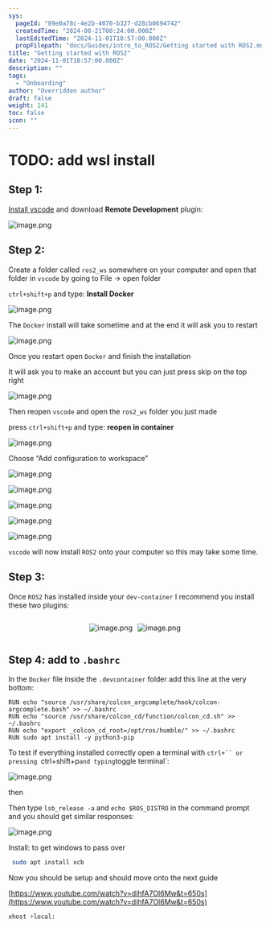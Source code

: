 ```yaml
---
sys:
  pageId: "89e0a78c-4e2b-4070-b327-d28cb0694742"
  createdTime: "2024-08-21T00:24:00.000Z"
  lastEditedTime: "2024-11-01T18:57:00.000Z"
  propFilepath: "docs/Guides/intro_to_ROS2/Getting started with ROS2.md"
title: "Getting started with ROS2"
date: "2024-11-01T18:57:00.000Z"
description: ""
tags:
  - "Onboarding"
author: "Overridden author"
draft: false
weight: 141
toc: false
icon: ""
---
```


# TODO: add wsl install

## Step 1:

[Install vscode](https://code.visualstudio.com/download) and download **Remote Development** plugin:

![image.png](https://prod-files-secure.s3.us-west-2.amazonaws.com/d518164a-d88e-44d1-a4ee-3adb3bd8bce0/efb52993-1881-4a40-b95e-6f020334f022/image.png?X-Amz-Algorithm=AWS4-HMAC-SHA256&X-Amz-Content-Sha256=UNSIGNED-PAYLOAD&X-Amz-Credential=ASIAZI2LB466UM7UAUFC%2F20250310%2Fus-west-2%2Fs3%2Faws4_request&X-Amz-Date=20250310T210736Z&X-Amz-Expires=3600&X-Amz-Security-Token=IQoJb3JpZ2luX2VjEEwaCXVzLXdlc3QtMiJGMEQCICr%2FKEzUA5MgvtA04WT9%2BRFa4npdgst6ajj%2FYYs3xUrkAiAPZO4YqjO2YvQ9YC8HrPgXOUgHv1xTrPyl7iRpnLIpqCqIBAiV%2F%2F%2F%2F%2F%2F%2F%2F%2F%2F8BEAAaDDYzNzQyMzE4MzgwNSIMdvJjjtbr%2BffnihC2KtwDV6vVSIlZdv9zajPev6HBlWlDNW62c3qVWQdQEXeI4B6qEW6Z83d0NGdgw4xTJ%2Fo6LxZVXlnn2%2BEvLWxxqU5y39ztv0WiU4EZNUjvaCt7R1ha5T7BWQL3tmKwCJaNOqHNoMC3kJkIiJ4YbLAjjRzq56u8NWNcq%2FBBRaW%2FA%2Ft7JuzOLQSi5rq9UP19KuOuRB4Rt0%2FoX99bU8i9F%2FAJgyXO1lB3NFA4%2BQfGRq7PU8BMreJRO4WulUWzSrhro6qBhzt%2FmMSXKfhpqDuY%2Bs1XY5xQkWY4eA9wbkL%2FHXTyj%2BpFifhTJUedJs6blUCSfUxmnrQI1eh%2BZcXUhlaj68VBbWU4auoHD2flW%2F3YXNETfzh%2BZRcIyh3Hh7qyObbSfQazr6su%2BRzmdqA%2FcyoneuphBY2hdxq6M%2FcpMj2QJ89ENLfS5UEX3Uur8hpndUj7dnPUNmqIUfORz0QjtS45bphShQmmkVVrdhoYgFrO7e9808eJ0OGP7Yoq%2BKYFH0IdPPtFMax49zOWH3rluJ6OfCviSoNV0VxPrpkUK9AR3nBFX9NGbWE4ijboMuahSkjmhonKhA0LKRBlUsvatujCyMvkxECQS0LOhLrQIdipGR2ZSxLBzgJwupHwMy8HdSr%2FZHQwuYu9vgY6pgHchycXmfV2jSF5T%2BB5IfyEfdaSaXF6iIQsVtq5be799WaMmYYrbZcInb3QxFbRk%2FIugHscRR0zl9Pmo%2FWzSpSIf8TvVntzBUPw74EyrKcFU4aAogdr6Yzziwy73jgYJ5GYzJP9s0D7LkuZphiBR9QFTqpKWFRg7WOdYdR9zU4SYnvFB4IddyYZ9pJ0qN4xHlyY6MO6a16xYmZc9UO7XTGBNQ0aQoQZ&X-Amz-Signature=5e902fce76a9ba18788dca6185c6afe31fed71e493d791d2ff13b91046fa9f73&X-Amz-SignedHeaders=host&x-id=GetObject)

## Step 2:

Create a folder called `ros2_ws` somewhere on your computer and open that folder in `vscode` by going to File → open folder 

`ctrl+shift+p` and type: **Install Docker**

![image.png](https://prod-files-secure.s3.us-west-2.amazonaws.com/d518164a-d88e-44d1-a4ee-3adb3bd8bce0/2269dc0e-1cd5-47ff-bceb-c04ad9b2eab0/image.png?X-Amz-Algorithm=AWS4-HMAC-SHA256&X-Amz-Content-Sha256=UNSIGNED-PAYLOAD&X-Amz-Credential=ASIAZI2LB466UM7UAUFC%2F20250310%2Fus-west-2%2Fs3%2Faws4_request&X-Amz-Date=20250310T210736Z&X-Amz-Expires=3600&X-Amz-Security-Token=IQoJb3JpZ2luX2VjEEwaCXVzLXdlc3QtMiJGMEQCICr%2FKEzUA5MgvtA04WT9%2BRFa4npdgst6ajj%2FYYs3xUrkAiAPZO4YqjO2YvQ9YC8HrPgXOUgHv1xTrPyl7iRpnLIpqCqIBAiV%2F%2F%2F%2F%2F%2F%2F%2F%2F%2F8BEAAaDDYzNzQyMzE4MzgwNSIMdvJjjtbr%2BffnihC2KtwDV6vVSIlZdv9zajPev6HBlWlDNW62c3qVWQdQEXeI4B6qEW6Z83d0NGdgw4xTJ%2Fo6LxZVXlnn2%2BEvLWxxqU5y39ztv0WiU4EZNUjvaCt7R1ha5T7BWQL3tmKwCJaNOqHNoMC3kJkIiJ4YbLAjjRzq56u8NWNcq%2FBBRaW%2FA%2Ft7JuzOLQSi5rq9UP19KuOuRB4Rt0%2FoX99bU8i9F%2FAJgyXO1lB3NFA4%2BQfGRq7PU8BMreJRO4WulUWzSrhro6qBhzt%2FmMSXKfhpqDuY%2Bs1XY5xQkWY4eA9wbkL%2FHXTyj%2BpFifhTJUedJs6blUCSfUxmnrQI1eh%2BZcXUhlaj68VBbWU4auoHD2flW%2F3YXNETfzh%2BZRcIyh3Hh7qyObbSfQazr6su%2BRzmdqA%2FcyoneuphBY2hdxq6M%2FcpMj2QJ89ENLfS5UEX3Uur8hpndUj7dnPUNmqIUfORz0QjtS45bphShQmmkVVrdhoYgFrO7e9808eJ0OGP7Yoq%2BKYFH0IdPPtFMax49zOWH3rluJ6OfCviSoNV0VxPrpkUK9AR3nBFX9NGbWE4ijboMuahSkjmhonKhA0LKRBlUsvatujCyMvkxECQS0LOhLrQIdipGR2ZSxLBzgJwupHwMy8HdSr%2FZHQwuYu9vgY6pgHchycXmfV2jSF5T%2BB5IfyEfdaSaXF6iIQsVtq5be799WaMmYYrbZcInb3QxFbRk%2FIugHscRR0zl9Pmo%2FWzSpSIf8TvVntzBUPw74EyrKcFU4aAogdr6Yzziwy73jgYJ5GYzJP9s0D7LkuZphiBR9QFTqpKWFRg7WOdYdR9zU4SYnvFB4IddyYZ9pJ0qN4xHlyY6MO6a16xYmZc9UO7XTGBNQ0aQoQZ&X-Amz-Signature=8619f1fae8e2b33dc88681535bd83057e87d63576f0915b33ebe9f647e968ddc&X-Amz-SignedHeaders=host&x-id=GetObject)

The `Docker` install will take sometime and at the end it will ask you to restart

![image.png](https://prod-files-secure.s3.us-west-2.amazonaws.com/d518164a-d88e-44d1-a4ee-3adb3bd8bce0/ed233f78-be33-4b1f-b89c-9c346c0e961e/image.png?X-Amz-Algorithm=AWS4-HMAC-SHA256&X-Amz-Content-Sha256=UNSIGNED-PAYLOAD&X-Amz-Credential=ASIAZI2LB466UM7UAUFC%2F20250310%2Fus-west-2%2Fs3%2Faws4_request&X-Amz-Date=20250310T210736Z&X-Amz-Expires=3600&X-Amz-Security-Token=IQoJb3JpZ2luX2VjEEwaCXVzLXdlc3QtMiJGMEQCICr%2FKEzUA5MgvtA04WT9%2BRFa4npdgst6ajj%2FYYs3xUrkAiAPZO4YqjO2YvQ9YC8HrPgXOUgHv1xTrPyl7iRpnLIpqCqIBAiV%2F%2F%2F%2F%2F%2F%2F%2F%2F%2F8BEAAaDDYzNzQyMzE4MzgwNSIMdvJjjtbr%2BffnihC2KtwDV6vVSIlZdv9zajPev6HBlWlDNW62c3qVWQdQEXeI4B6qEW6Z83d0NGdgw4xTJ%2Fo6LxZVXlnn2%2BEvLWxxqU5y39ztv0WiU4EZNUjvaCt7R1ha5T7BWQL3tmKwCJaNOqHNoMC3kJkIiJ4YbLAjjRzq56u8NWNcq%2FBBRaW%2FA%2Ft7JuzOLQSi5rq9UP19KuOuRB4Rt0%2FoX99bU8i9F%2FAJgyXO1lB3NFA4%2BQfGRq7PU8BMreJRO4WulUWzSrhro6qBhzt%2FmMSXKfhpqDuY%2Bs1XY5xQkWY4eA9wbkL%2FHXTyj%2BpFifhTJUedJs6blUCSfUxmnrQI1eh%2BZcXUhlaj68VBbWU4auoHD2flW%2F3YXNETfzh%2BZRcIyh3Hh7qyObbSfQazr6su%2BRzmdqA%2FcyoneuphBY2hdxq6M%2FcpMj2QJ89ENLfS5UEX3Uur8hpndUj7dnPUNmqIUfORz0QjtS45bphShQmmkVVrdhoYgFrO7e9808eJ0OGP7Yoq%2BKYFH0IdPPtFMax49zOWH3rluJ6OfCviSoNV0VxPrpkUK9AR3nBFX9NGbWE4ijboMuahSkjmhonKhA0LKRBlUsvatujCyMvkxECQS0LOhLrQIdipGR2ZSxLBzgJwupHwMy8HdSr%2FZHQwuYu9vgY6pgHchycXmfV2jSF5T%2BB5IfyEfdaSaXF6iIQsVtq5be799WaMmYYrbZcInb3QxFbRk%2FIugHscRR0zl9Pmo%2FWzSpSIf8TvVntzBUPw74EyrKcFU4aAogdr6Yzziwy73jgYJ5GYzJP9s0D7LkuZphiBR9QFTqpKWFRg7WOdYdR9zU4SYnvFB4IddyYZ9pJ0qN4xHlyY6MO6a16xYmZc9UO7XTGBNQ0aQoQZ&X-Amz-Signature=465bcd8f5c9b2e5b0f40df1b47f592e789268dc53c8047cbd141acec97931311&X-Amz-SignedHeaders=host&x-id=GetObject)

Once you restart open `Docker` and finish the installation

It will ask you to make an account but you can just press skip on the top right

![image.png](https://prod-files-secure.s3.us-west-2.amazonaws.com/d518164a-d88e-44d1-a4ee-3adb3bd8bce0/21010ad9-1659-4fd9-9f59-9932a09b2a3d/image.png?X-Amz-Algorithm=AWS4-HMAC-SHA256&X-Amz-Content-Sha256=UNSIGNED-PAYLOAD&X-Amz-Credential=ASIAZI2LB466UM7UAUFC%2F20250310%2Fus-west-2%2Fs3%2Faws4_request&X-Amz-Date=20250310T210736Z&X-Amz-Expires=3600&X-Amz-Security-Token=IQoJb3JpZ2luX2VjEEwaCXVzLXdlc3QtMiJGMEQCICr%2FKEzUA5MgvtA04WT9%2BRFa4npdgst6ajj%2FYYs3xUrkAiAPZO4YqjO2YvQ9YC8HrPgXOUgHv1xTrPyl7iRpnLIpqCqIBAiV%2F%2F%2F%2F%2F%2F%2F%2F%2F%2F8BEAAaDDYzNzQyMzE4MzgwNSIMdvJjjtbr%2BffnihC2KtwDV6vVSIlZdv9zajPev6HBlWlDNW62c3qVWQdQEXeI4B6qEW6Z83d0NGdgw4xTJ%2Fo6LxZVXlnn2%2BEvLWxxqU5y39ztv0WiU4EZNUjvaCt7R1ha5T7BWQL3tmKwCJaNOqHNoMC3kJkIiJ4YbLAjjRzq56u8NWNcq%2FBBRaW%2FA%2Ft7JuzOLQSi5rq9UP19KuOuRB4Rt0%2FoX99bU8i9F%2FAJgyXO1lB3NFA4%2BQfGRq7PU8BMreJRO4WulUWzSrhro6qBhzt%2FmMSXKfhpqDuY%2Bs1XY5xQkWY4eA9wbkL%2FHXTyj%2BpFifhTJUedJs6blUCSfUxmnrQI1eh%2BZcXUhlaj68VBbWU4auoHD2flW%2F3YXNETfzh%2BZRcIyh3Hh7qyObbSfQazr6su%2BRzmdqA%2FcyoneuphBY2hdxq6M%2FcpMj2QJ89ENLfS5UEX3Uur8hpndUj7dnPUNmqIUfORz0QjtS45bphShQmmkVVrdhoYgFrO7e9808eJ0OGP7Yoq%2BKYFH0IdPPtFMax49zOWH3rluJ6OfCviSoNV0VxPrpkUK9AR3nBFX9NGbWE4ijboMuahSkjmhonKhA0LKRBlUsvatujCyMvkxECQS0LOhLrQIdipGR2ZSxLBzgJwupHwMy8HdSr%2FZHQwuYu9vgY6pgHchycXmfV2jSF5T%2BB5IfyEfdaSaXF6iIQsVtq5be799WaMmYYrbZcInb3QxFbRk%2FIugHscRR0zl9Pmo%2FWzSpSIf8TvVntzBUPw74EyrKcFU4aAogdr6Yzziwy73jgYJ5GYzJP9s0D7LkuZphiBR9QFTqpKWFRg7WOdYdR9zU4SYnvFB4IddyYZ9pJ0qN4xHlyY6MO6a16xYmZc9UO7XTGBNQ0aQoQZ&X-Amz-Signature=625ba26c9597bd14456309a31090f299f2b0d61a0d8d9bde4291e99f0cd65382&X-Amz-SignedHeaders=host&x-id=GetObject)

Then reopen `vscode` and open the `ros2_ws` folder you just made

press `ctrl+shift+p` and type: **reopen in container**

![image.png](https://prod-files-secure.s3.us-west-2.amazonaws.com/d518164a-d88e-44d1-a4ee-3adb3bd8bce0/4e93b8c2-41ad-488c-8095-c74205196118/image.png?X-Amz-Algorithm=AWS4-HMAC-SHA256&X-Amz-Content-Sha256=UNSIGNED-PAYLOAD&X-Amz-Credential=ASIAZI2LB466UM7UAUFC%2F20250310%2Fus-west-2%2Fs3%2Faws4_request&X-Amz-Date=20250310T210736Z&X-Amz-Expires=3600&X-Amz-Security-Token=IQoJb3JpZ2luX2VjEEwaCXVzLXdlc3QtMiJGMEQCICr%2FKEzUA5MgvtA04WT9%2BRFa4npdgst6ajj%2FYYs3xUrkAiAPZO4YqjO2YvQ9YC8HrPgXOUgHv1xTrPyl7iRpnLIpqCqIBAiV%2F%2F%2F%2F%2F%2F%2F%2F%2F%2F8BEAAaDDYzNzQyMzE4MzgwNSIMdvJjjtbr%2BffnihC2KtwDV6vVSIlZdv9zajPev6HBlWlDNW62c3qVWQdQEXeI4B6qEW6Z83d0NGdgw4xTJ%2Fo6LxZVXlnn2%2BEvLWxxqU5y39ztv0WiU4EZNUjvaCt7R1ha5T7BWQL3tmKwCJaNOqHNoMC3kJkIiJ4YbLAjjRzq56u8NWNcq%2FBBRaW%2FA%2Ft7JuzOLQSi5rq9UP19KuOuRB4Rt0%2FoX99bU8i9F%2FAJgyXO1lB3NFA4%2BQfGRq7PU8BMreJRO4WulUWzSrhro6qBhzt%2FmMSXKfhpqDuY%2Bs1XY5xQkWY4eA9wbkL%2FHXTyj%2BpFifhTJUedJs6blUCSfUxmnrQI1eh%2BZcXUhlaj68VBbWU4auoHD2flW%2F3YXNETfzh%2BZRcIyh3Hh7qyObbSfQazr6su%2BRzmdqA%2FcyoneuphBY2hdxq6M%2FcpMj2QJ89ENLfS5UEX3Uur8hpndUj7dnPUNmqIUfORz0QjtS45bphShQmmkVVrdhoYgFrO7e9808eJ0OGP7Yoq%2BKYFH0IdPPtFMax49zOWH3rluJ6OfCviSoNV0VxPrpkUK9AR3nBFX9NGbWE4ijboMuahSkjmhonKhA0LKRBlUsvatujCyMvkxECQS0LOhLrQIdipGR2ZSxLBzgJwupHwMy8HdSr%2FZHQwuYu9vgY6pgHchycXmfV2jSF5T%2BB5IfyEfdaSaXF6iIQsVtq5be799WaMmYYrbZcInb3QxFbRk%2FIugHscRR0zl9Pmo%2FWzSpSIf8TvVntzBUPw74EyrKcFU4aAogdr6Yzziwy73jgYJ5GYzJP9s0D7LkuZphiBR9QFTqpKWFRg7WOdYdR9zU4SYnvFB4IddyYZ9pJ0qN4xHlyY6MO6a16xYmZc9UO7XTGBNQ0aQoQZ&X-Amz-Signature=334648bdf8f3d950fead70c071c13906e3429e4c1e7855501a57eacc0e22b426&X-Amz-SignedHeaders=host&x-id=GetObject)

Choose “Add configuration to workspace”

![image.png](https://prod-files-secure.s3.us-west-2.amazonaws.com/d518164a-d88e-44d1-a4ee-3adb3bd8bce0/9560b282-5060-4989-ba37-97e7b2c22476/image.png?X-Amz-Algorithm=AWS4-HMAC-SHA256&X-Amz-Content-Sha256=UNSIGNED-PAYLOAD&X-Amz-Credential=ASIAZI2LB466UM7UAUFC%2F20250310%2Fus-west-2%2Fs3%2Faws4_request&X-Amz-Date=20250310T210736Z&X-Amz-Expires=3600&X-Amz-Security-Token=IQoJb3JpZ2luX2VjEEwaCXVzLXdlc3QtMiJGMEQCICr%2FKEzUA5MgvtA04WT9%2BRFa4npdgst6ajj%2FYYs3xUrkAiAPZO4YqjO2YvQ9YC8HrPgXOUgHv1xTrPyl7iRpnLIpqCqIBAiV%2F%2F%2F%2F%2F%2F%2F%2F%2F%2F8BEAAaDDYzNzQyMzE4MzgwNSIMdvJjjtbr%2BffnihC2KtwDV6vVSIlZdv9zajPev6HBlWlDNW62c3qVWQdQEXeI4B6qEW6Z83d0NGdgw4xTJ%2Fo6LxZVXlnn2%2BEvLWxxqU5y39ztv0WiU4EZNUjvaCt7R1ha5T7BWQL3tmKwCJaNOqHNoMC3kJkIiJ4YbLAjjRzq56u8NWNcq%2FBBRaW%2FA%2Ft7JuzOLQSi5rq9UP19KuOuRB4Rt0%2FoX99bU8i9F%2FAJgyXO1lB3NFA4%2BQfGRq7PU8BMreJRO4WulUWzSrhro6qBhzt%2FmMSXKfhpqDuY%2Bs1XY5xQkWY4eA9wbkL%2FHXTyj%2BpFifhTJUedJs6blUCSfUxmnrQI1eh%2BZcXUhlaj68VBbWU4auoHD2flW%2F3YXNETfzh%2BZRcIyh3Hh7qyObbSfQazr6su%2BRzmdqA%2FcyoneuphBY2hdxq6M%2FcpMj2QJ89ENLfS5UEX3Uur8hpndUj7dnPUNmqIUfORz0QjtS45bphShQmmkVVrdhoYgFrO7e9808eJ0OGP7Yoq%2BKYFH0IdPPtFMax49zOWH3rluJ6OfCviSoNV0VxPrpkUK9AR3nBFX9NGbWE4ijboMuahSkjmhonKhA0LKRBlUsvatujCyMvkxECQS0LOhLrQIdipGR2ZSxLBzgJwupHwMy8HdSr%2FZHQwuYu9vgY6pgHchycXmfV2jSF5T%2BB5IfyEfdaSaXF6iIQsVtq5be799WaMmYYrbZcInb3QxFbRk%2FIugHscRR0zl9Pmo%2FWzSpSIf8TvVntzBUPw74EyrKcFU4aAogdr6Yzziwy73jgYJ5GYzJP9s0D7LkuZphiBR9QFTqpKWFRg7WOdYdR9zU4SYnvFB4IddyYZ9pJ0qN4xHlyY6MO6a16xYmZc9UO7XTGBNQ0aQoQZ&X-Amz-Signature=89dce91e6aa5e93dd1fd31784093ea54d09c692d4446c06e58e2a2425f210b00&X-Amz-SignedHeaders=host&x-id=GetObject)

![image.png](https://prod-files-secure.s3.us-west-2.amazonaws.com/d518164a-d88e-44d1-a4ee-3adb3bd8bce0/2ee63f81-886b-48e8-a553-dc6e5eac99e4/image.png?X-Amz-Algorithm=AWS4-HMAC-SHA256&X-Amz-Content-Sha256=UNSIGNED-PAYLOAD&X-Amz-Credential=ASIAZI2LB466UM7UAUFC%2F20250310%2Fus-west-2%2Fs3%2Faws4_request&X-Amz-Date=20250310T210736Z&X-Amz-Expires=3600&X-Amz-Security-Token=IQoJb3JpZ2luX2VjEEwaCXVzLXdlc3QtMiJGMEQCICr%2FKEzUA5MgvtA04WT9%2BRFa4npdgst6ajj%2FYYs3xUrkAiAPZO4YqjO2YvQ9YC8HrPgXOUgHv1xTrPyl7iRpnLIpqCqIBAiV%2F%2F%2F%2F%2F%2F%2F%2F%2F%2F8BEAAaDDYzNzQyMzE4MzgwNSIMdvJjjtbr%2BffnihC2KtwDV6vVSIlZdv9zajPev6HBlWlDNW62c3qVWQdQEXeI4B6qEW6Z83d0NGdgw4xTJ%2Fo6LxZVXlnn2%2BEvLWxxqU5y39ztv0WiU4EZNUjvaCt7R1ha5T7BWQL3tmKwCJaNOqHNoMC3kJkIiJ4YbLAjjRzq56u8NWNcq%2FBBRaW%2FA%2Ft7JuzOLQSi5rq9UP19KuOuRB4Rt0%2FoX99bU8i9F%2FAJgyXO1lB3NFA4%2BQfGRq7PU8BMreJRO4WulUWzSrhro6qBhzt%2FmMSXKfhpqDuY%2Bs1XY5xQkWY4eA9wbkL%2FHXTyj%2BpFifhTJUedJs6blUCSfUxmnrQI1eh%2BZcXUhlaj68VBbWU4auoHD2flW%2F3YXNETfzh%2BZRcIyh3Hh7qyObbSfQazr6su%2BRzmdqA%2FcyoneuphBY2hdxq6M%2FcpMj2QJ89ENLfS5UEX3Uur8hpndUj7dnPUNmqIUfORz0QjtS45bphShQmmkVVrdhoYgFrO7e9808eJ0OGP7Yoq%2BKYFH0IdPPtFMax49zOWH3rluJ6OfCviSoNV0VxPrpkUK9AR3nBFX9NGbWE4ijboMuahSkjmhonKhA0LKRBlUsvatujCyMvkxECQS0LOhLrQIdipGR2ZSxLBzgJwupHwMy8HdSr%2FZHQwuYu9vgY6pgHchycXmfV2jSF5T%2BB5IfyEfdaSaXF6iIQsVtq5be799WaMmYYrbZcInb3QxFbRk%2FIugHscRR0zl9Pmo%2FWzSpSIf8TvVntzBUPw74EyrKcFU4aAogdr6Yzziwy73jgYJ5GYzJP9s0D7LkuZphiBR9QFTqpKWFRg7WOdYdR9zU4SYnvFB4IddyYZ9pJ0qN4xHlyY6MO6a16xYmZc9UO7XTGBNQ0aQoQZ&X-Amz-Signature=3ce7b8e8eac106f6c6dd26aa64ef5226b15efc6fff33e64571e78cad26acde81&X-Amz-SignedHeaders=host&x-id=GetObject)

![image.png](https://prod-files-secure.s3.us-west-2.amazonaws.com/d518164a-d88e-44d1-a4ee-3adb3bd8bce0/ae1580b2-b048-407e-aed9-b584224a7a04/image.png?X-Amz-Algorithm=AWS4-HMAC-SHA256&X-Amz-Content-Sha256=UNSIGNED-PAYLOAD&X-Amz-Credential=ASIAZI2LB466UM7UAUFC%2F20250310%2Fus-west-2%2Fs3%2Faws4_request&X-Amz-Date=20250310T210736Z&X-Amz-Expires=3600&X-Amz-Security-Token=IQoJb3JpZ2luX2VjEEwaCXVzLXdlc3QtMiJGMEQCICr%2FKEzUA5MgvtA04WT9%2BRFa4npdgst6ajj%2FYYs3xUrkAiAPZO4YqjO2YvQ9YC8HrPgXOUgHv1xTrPyl7iRpnLIpqCqIBAiV%2F%2F%2F%2F%2F%2F%2F%2F%2F%2F8BEAAaDDYzNzQyMzE4MzgwNSIMdvJjjtbr%2BffnihC2KtwDV6vVSIlZdv9zajPev6HBlWlDNW62c3qVWQdQEXeI4B6qEW6Z83d0NGdgw4xTJ%2Fo6LxZVXlnn2%2BEvLWxxqU5y39ztv0WiU4EZNUjvaCt7R1ha5T7BWQL3tmKwCJaNOqHNoMC3kJkIiJ4YbLAjjRzq56u8NWNcq%2FBBRaW%2FA%2Ft7JuzOLQSi5rq9UP19KuOuRB4Rt0%2FoX99bU8i9F%2FAJgyXO1lB3NFA4%2BQfGRq7PU8BMreJRO4WulUWzSrhro6qBhzt%2FmMSXKfhpqDuY%2Bs1XY5xQkWY4eA9wbkL%2FHXTyj%2BpFifhTJUedJs6blUCSfUxmnrQI1eh%2BZcXUhlaj68VBbWU4auoHD2flW%2F3YXNETfzh%2BZRcIyh3Hh7qyObbSfQazr6su%2BRzmdqA%2FcyoneuphBY2hdxq6M%2FcpMj2QJ89ENLfS5UEX3Uur8hpndUj7dnPUNmqIUfORz0QjtS45bphShQmmkVVrdhoYgFrO7e9808eJ0OGP7Yoq%2BKYFH0IdPPtFMax49zOWH3rluJ6OfCviSoNV0VxPrpkUK9AR3nBFX9NGbWE4ijboMuahSkjmhonKhA0LKRBlUsvatujCyMvkxECQS0LOhLrQIdipGR2ZSxLBzgJwupHwMy8HdSr%2FZHQwuYu9vgY6pgHchycXmfV2jSF5T%2BB5IfyEfdaSaXF6iIQsVtq5be799WaMmYYrbZcInb3QxFbRk%2FIugHscRR0zl9Pmo%2FWzSpSIf8TvVntzBUPw74EyrKcFU4aAogdr6Yzziwy73jgYJ5GYzJP9s0D7LkuZphiBR9QFTqpKWFRg7WOdYdR9zU4SYnvFB4IddyYZ9pJ0qN4xHlyY6MO6a16xYmZc9UO7XTGBNQ0aQoQZ&X-Amz-Signature=47245d30a662af5dd0245052cdf7f49f16e9b49c3108b64cf003bbc011803a5d&X-Amz-SignedHeaders=host&x-id=GetObject)

![image.png](https://prod-files-secure.s3.us-west-2.amazonaws.com/d518164a-d88e-44d1-a4ee-3adb3bd8bce0/53255b28-f75e-430f-b9e3-c0ac8577e42b/image.png?X-Amz-Algorithm=AWS4-HMAC-SHA256&X-Amz-Content-Sha256=UNSIGNED-PAYLOAD&X-Amz-Credential=ASIAZI2LB466UM7UAUFC%2F20250310%2Fus-west-2%2Fs3%2Faws4_request&X-Amz-Date=20250310T210736Z&X-Amz-Expires=3600&X-Amz-Security-Token=IQoJb3JpZ2luX2VjEEwaCXVzLXdlc3QtMiJGMEQCICr%2FKEzUA5MgvtA04WT9%2BRFa4npdgst6ajj%2FYYs3xUrkAiAPZO4YqjO2YvQ9YC8HrPgXOUgHv1xTrPyl7iRpnLIpqCqIBAiV%2F%2F%2F%2F%2F%2F%2F%2F%2F%2F8BEAAaDDYzNzQyMzE4MzgwNSIMdvJjjtbr%2BffnihC2KtwDV6vVSIlZdv9zajPev6HBlWlDNW62c3qVWQdQEXeI4B6qEW6Z83d0NGdgw4xTJ%2Fo6LxZVXlnn2%2BEvLWxxqU5y39ztv0WiU4EZNUjvaCt7R1ha5T7BWQL3tmKwCJaNOqHNoMC3kJkIiJ4YbLAjjRzq56u8NWNcq%2FBBRaW%2FA%2Ft7JuzOLQSi5rq9UP19KuOuRB4Rt0%2FoX99bU8i9F%2FAJgyXO1lB3NFA4%2BQfGRq7PU8BMreJRO4WulUWzSrhro6qBhzt%2FmMSXKfhpqDuY%2Bs1XY5xQkWY4eA9wbkL%2FHXTyj%2BpFifhTJUedJs6blUCSfUxmnrQI1eh%2BZcXUhlaj68VBbWU4auoHD2flW%2F3YXNETfzh%2BZRcIyh3Hh7qyObbSfQazr6su%2BRzmdqA%2FcyoneuphBY2hdxq6M%2FcpMj2QJ89ENLfS5UEX3Uur8hpndUj7dnPUNmqIUfORz0QjtS45bphShQmmkVVrdhoYgFrO7e9808eJ0OGP7Yoq%2BKYFH0IdPPtFMax49zOWH3rluJ6OfCviSoNV0VxPrpkUK9AR3nBFX9NGbWE4ijboMuahSkjmhonKhA0LKRBlUsvatujCyMvkxECQS0LOhLrQIdipGR2ZSxLBzgJwupHwMy8HdSr%2FZHQwuYu9vgY6pgHchycXmfV2jSF5T%2BB5IfyEfdaSaXF6iIQsVtq5be799WaMmYYrbZcInb3QxFbRk%2FIugHscRR0zl9Pmo%2FWzSpSIf8TvVntzBUPw74EyrKcFU4aAogdr6Yzziwy73jgYJ5GYzJP9s0D7LkuZphiBR9QFTqpKWFRg7WOdYdR9zU4SYnvFB4IddyYZ9pJ0qN4xHlyY6MO6a16xYmZc9UO7XTGBNQ0aQoQZ&X-Amz-Signature=810541a3358abbbf9beefcee941192bde09c36f8d6f990b15072ef8ade7a4bde&X-Amz-SignedHeaders=host&x-id=GetObject)

![image.png](https://prod-files-secure.s3.us-west-2.amazonaws.com/d518164a-d88e-44d1-a4ee-3adb3bd8bce0/7c562767-5af9-4ffb-97d1-327bcdf4ee00/image.png?X-Amz-Algorithm=AWS4-HMAC-SHA256&X-Amz-Content-Sha256=UNSIGNED-PAYLOAD&X-Amz-Credential=ASIAZI2LB466UM7UAUFC%2F20250310%2Fus-west-2%2Fs3%2Faws4_request&X-Amz-Date=20250310T210736Z&X-Amz-Expires=3600&X-Amz-Security-Token=IQoJb3JpZ2luX2VjEEwaCXVzLXdlc3QtMiJGMEQCICr%2FKEzUA5MgvtA04WT9%2BRFa4npdgst6ajj%2FYYs3xUrkAiAPZO4YqjO2YvQ9YC8HrPgXOUgHv1xTrPyl7iRpnLIpqCqIBAiV%2F%2F%2F%2F%2F%2F%2F%2F%2F%2F8BEAAaDDYzNzQyMzE4MzgwNSIMdvJjjtbr%2BffnihC2KtwDV6vVSIlZdv9zajPev6HBlWlDNW62c3qVWQdQEXeI4B6qEW6Z83d0NGdgw4xTJ%2Fo6LxZVXlnn2%2BEvLWxxqU5y39ztv0WiU4EZNUjvaCt7R1ha5T7BWQL3tmKwCJaNOqHNoMC3kJkIiJ4YbLAjjRzq56u8NWNcq%2FBBRaW%2FA%2Ft7JuzOLQSi5rq9UP19KuOuRB4Rt0%2FoX99bU8i9F%2FAJgyXO1lB3NFA4%2BQfGRq7PU8BMreJRO4WulUWzSrhro6qBhzt%2FmMSXKfhpqDuY%2Bs1XY5xQkWY4eA9wbkL%2FHXTyj%2BpFifhTJUedJs6blUCSfUxmnrQI1eh%2BZcXUhlaj68VBbWU4auoHD2flW%2F3YXNETfzh%2BZRcIyh3Hh7qyObbSfQazr6su%2BRzmdqA%2FcyoneuphBY2hdxq6M%2FcpMj2QJ89ENLfS5UEX3Uur8hpndUj7dnPUNmqIUfORz0QjtS45bphShQmmkVVrdhoYgFrO7e9808eJ0OGP7Yoq%2BKYFH0IdPPtFMax49zOWH3rluJ6OfCviSoNV0VxPrpkUK9AR3nBFX9NGbWE4ijboMuahSkjmhonKhA0LKRBlUsvatujCyMvkxECQS0LOhLrQIdipGR2ZSxLBzgJwupHwMy8HdSr%2FZHQwuYu9vgY6pgHchycXmfV2jSF5T%2BB5IfyEfdaSaXF6iIQsVtq5be799WaMmYYrbZcInb3QxFbRk%2FIugHscRR0zl9Pmo%2FWzSpSIf8TvVntzBUPw74EyrKcFU4aAogdr6Yzziwy73jgYJ5GYzJP9s0D7LkuZphiBR9QFTqpKWFRg7WOdYdR9zU4SYnvFB4IddyYZ9pJ0qN4xHlyY6MO6a16xYmZc9UO7XTGBNQ0aQoQZ&X-Amz-Signature=09a5c6b4ecc7e2b4203105d94ee5063e3913644106ef54d8d669f5dc2b2b4b6f&X-Amz-SignedHeaders=host&x-id=GetObject)

`vscode` will now install `ROS2` onto your computer so this may take some time.

## Step 3:

Once `ROS2` has installed inside your `dev-container` I recommend you install these two plugins:

<div style="display: flex;flex-direction: row; column-gap:10px; max-width: 630px;justify-content: center;">
<div>

![image.png](https://prod-files-secure.s3.us-west-2.amazonaws.com/d518164a-d88e-44d1-a4ee-3adb3bd8bce0/3fc3d550-5a54-4ba1-ba6b-faa01cdb7369/image.png?X-Amz-Algorithm=AWS4-HMAC-SHA256&X-Amz-Content-Sha256=UNSIGNED-PAYLOAD&X-Amz-Credential=ASIAZI2LB466VLRJ6I3M%2F20250310%2Fus-west-2%2Fs3%2Faws4_request&X-Amz-Date=20250310T210738Z&X-Amz-Expires=3600&X-Amz-Security-Token=IQoJb3JpZ2luX2VjEEwaCXVzLXdlc3QtMiJHMEUCICU82zdrXcsxPycYml%2Fhy68Jq0kyR2Jt0MckxwxR6hzOAiEA%2BdLRy4Q63hwNxvGrPJ6rSywyjHIVFY5LW5jrkFCt%2BBIqiAQIlf%2F%2F%2F%2F%2F%2F%2F%2F%2F%2FARAAGgw2Mzc0MjMxODM4MDUiDOWHtU3Ywy5sVpLW5yrcA85EVtNPtJb1dkHmF4gIAjxBP0eEmpDVswTfCDRqngv2lWu1LgtvU9S6arpiARLAvJqO%2FXHpXrQKeT5ZXJNJ%2FLM9IxSRjmyfCk2p3VFt%2FBEN%2F1WTYFsiNl7v1nzNZmRqZkFLoNAs0anWehdIoDJCq%2FhtV7TTsxy%2F%2BYoizOgyrTwPtU7GlhJh72GQ8pbC56HhOBP0hJuIkMr4f31e7bV2u29rHnsCnlT27jMPSKsnceQMt2Q9Y8n9U9Ds%2BRz9AdzXuW3YK%2BQ1KkGMIrFtJdFo%2B5NNf7c5SEwP1QtL1upVK6urqp149Kly4Nv4Lo5mm9b8eruy07yNzUsvRYeoq0RpplzX%2B%2FS3NIhJ6ZlKVbU7wv0oNtVUgLAXFbkJ8UZSfjzdSo7VWC%2BcYjxgSIso%2FL%2FS%2FvsjeayiD2M97bKCkuYlpvFActPoRelxTRDncua3KwPSw8omGecPgZsC55wh0uucZv0h19NdY3QE5IPLJT1WyjDsjK8JYbT%2BGwWtC44x2H%2B7UBeLbBiPsQyka2NJ0EUzL1Lxi2ty8sxHWwN7haIAuJIS%2BHPHT%2F%2BWf53QNlR9eYBG5JO6eENPkB3BHGesyrkE43uJLgmz3XoMFnP%2B5ChkcCrreMzLbxv0geARCosCMJuLvb4GOqUB810ZkzkIZz4%2BiQ5uJiMt4BNWW6hD34iBFmsiqH4Iu55nFdzY3cLmBB1HZKZNK%2Fal0H45c%2Bk%2BsfTDnulaHKVU1E7v%2FTvhBTqt2%2FNq6bthEQoT6kDU%2F7rklP0Jr8gS5OHaRt%2FqESiekMT2KSPJO85zugjaVbCpUAkY6ELEX4ouQpaACYU5eINWeH3yVNfIaN1KdGvqqJKX4AyMEMavrg61xcINx0pJ&X-Amz-Signature=3e87feede3ec2a2c9e86cfd84b700c54c29bf27713bbb87457b10d0ba8dbc9b8&X-Amz-SignedHeaders=host&x-id=GetObject)

</div>
<div>

![image.png](https://prod-files-secure.s3.us-west-2.amazonaws.com/d518164a-d88e-44d1-a4ee-3adb3bd8bce0/d994cc66-13c2-4093-a5a3-f84cf4601a82/image.png?X-Amz-Algorithm=AWS4-HMAC-SHA256&X-Amz-Content-Sha256=UNSIGNED-PAYLOAD&X-Amz-Credential=ASIAZI2LB4667MPMWOT7%2F20250310%2Fus-west-2%2Fs3%2Faws4_request&X-Amz-Date=20250310T210739Z&X-Amz-Expires=3600&X-Amz-Security-Token=IQoJb3JpZ2luX2VjEEwaCXVzLXdlc3QtMiJIMEYCIQC1NoCsg5tBv2X4Q4VUXsKdpn6JOh5dv9mdX0OdY5346QIhAJ7IlJWLKKEKcFdR4fvLAyhoHxi2mCvg7cf%2BVfD8kywMKogECJX%2F%2F%2F%2F%2F%2F%2F%2F%2F%2FwEQABoMNjM3NDIzMTgzODA1IgxlEAwGcBSkAw7SXRIq3AN%2BdHkBI3gr6GCaQFRZWNsEtuL%2FByEYdfCACONzfiEVGIBujys7vKuMyKKKm2EOMPOjQtJYmtsHqagB%2BSDxduiTAZ%2BTsaIKbkkFzLu1VfIh6NIbvq%2F8vKtZMWMz%2FD6GRKCTULTcmq1XAUYtcOsqx%2BCkMDQG%2FOMTIlDHGSJQ4X4AxG4UuuZuUs8TM7HqSXMKQ9B8vQVTixdvOhuRxkGOrRg%2Bq7Deq6E69wiUAFC7CtwURwDeMyZH%2FOurSos97l%2BDh%2B2Egq%2FoRDV6FmZsTNPTkUhJXQMsy0t%2BeayW8H%2BkHP3mlBL5wQGX4E4LgYjwFKF%2B0WRvI2%2BRlAWnASO8AXLpJ6ZC3jtup1n7aGmYUqqdMKObDsm1pd8Zh4cz9jhb1OoPjydj2v6usxOVt1ubQ1LdFp9n%2F253xN5m3hTODs178SBuP32mIct31gt%2BlbNplCHG2EfBrBCIrYZMWwqk3H8zS96RyKSEaWDWEBbZxr7p%2Fgj1C60JTYPBochTzmUFItU2bCmU79zI779XGY4O9tG5RZz6y5GI1HvicVHpMNk9U31kY1177Wrgc05G8XEUVHMZiqW3kRUsbWy4bftA6I6AUv3LIRkOVQ%2BuAQRy6f34BRtkm3acNzg%2F3eUoEv1GXDCXi72%2BBjqkAfm1kDSya2mXq%2BbDOgRoMcqPB6PYyUGsPOZZdwMEsoBZO9xoChXxZ%2B888sRWrTM8RqKBGjcD8goRAF0gYiGdRA3IqUt2JhJu4YFYC4lUW5M6kQY%2BbIxnl8uyZiBRuFzIeZ%2BmVxLAVrC%2BPNbwWJasMNEXo1v16h7IxYUzT8psNdisiErKAadryj6fVAhzbSHjqSfyW3JoUDs3nXfS3wJxHSjQQtEt&X-Amz-Signature=9bccd746091f08d647c47e611292f411463cb1ea5fb3f2297b8af8dcf59a9252&X-Amz-SignedHeaders=host&x-id=GetObject)

</div>
</div>

## Step 4: add to `.bashrc`

In the `Docker` file inside the `.devcontainer` folder add this line at the very bottom: 

```docker
RUN echo "source /usr/share/colcon_argcomplete/hook/colcon-argcomplete.bash" >> ~/.bashrc
RUN echo "source /usr/share/colcon_cd/function/colcon_cd.sh" >> ~/.bashrc
RUN echo "export _colcon_cd_root=/opt/ros/humble/" >> ~/.bashrc
RUN sudo apt install -y python3-pip 
```

To test if everything installed correctly open a terminal with `ctrl+`` or pressing `ctrl+shift+p` and typing `toggle terminal`:

![image.png](https://prod-files-secure.s3.us-west-2.amazonaws.com/d518164a-d88e-44d1-a4ee-3adb3bd8bce0/6a4943d8-b04e-4c02-9a58-775f3384d1a5/image.png?X-Amz-Algorithm=AWS4-HMAC-SHA256&X-Amz-Content-Sha256=UNSIGNED-PAYLOAD&X-Amz-Credential=ASIAZI2LB466UM7UAUFC%2F20250310%2Fus-west-2%2Fs3%2Faws4_request&X-Amz-Date=20250310T210736Z&X-Amz-Expires=3600&X-Amz-Security-Token=IQoJb3JpZ2luX2VjEEwaCXVzLXdlc3QtMiJGMEQCICr%2FKEzUA5MgvtA04WT9%2BRFa4npdgst6ajj%2FYYs3xUrkAiAPZO4YqjO2YvQ9YC8HrPgXOUgHv1xTrPyl7iRpnLIpqCqIBAiV%2F%2F%2F%2F%2F%2F%2F%2F%2F%2F8BEAAaDDYzNzQyMzE4MzgwNSIMdvJjjtbr%2BffnihC2KtwDV6vVSIlZdv9zajPev6HBlWlDNW62c3qVWQdQEXeI4B6qEW6Z83d0NGdgw4xTJ%2Fo6LxZVXlnn2%2BEvLWxxqU5y39ztv0WiU4EZNUjvaCt7R1ha5T7BWQL3tmKwCJaNOqHNoMC3kJkIiJ4YbLAjjRzq56u8NWNcq%2FBBRaW%2FA%2Ft7JuzOLQSi5rq9UP19KuOuRB4Rt0%2FoX99bU8i9F%2FAJgyXO1lB3NFA4%2BQfGRq7PU8BMreJRO4WulUWzSrhro6qBhzt%2FmMSXKfhpqDuY%2Bs1XY5xQkWY4eA9wbkL%2FHXTyj%2BpFifhTJUedJs6blUCSfUxmnrQI1eh%2BZcXUhlaj68VBbWU4auoHD2flW%2F3YXNETfzh%2BZRcIyh3Hh7qyObbSfQazr6su%2BRzmdqA%2FcyoneuphBY2hdxq6M%2FcpMj2QJ89ENLfS5UEX3Uur8hpndUj7dnPUNmqIUfORz0QjtS45bphShQmmkVVrdhoYgFrO7e9808eJ0OGP7Yoq%2BKYFH0IdPPtFMax49zOWH3rluJ6OfCviSoNV0VxPrpkUK9AR3nBFX9NGbWE4ijboMuahSkjmhonKhA0LKRBlUsvatujCyMvkxECQS0LOhLrQIdipGR2ZSxLBzgJwupHwMy8HdSr%2FZHQwuYu9vgY6pgHchycXmfV2jSF5T%2BB5IfyEfdaSaXF6iIQsVtq5be799WaMmYYrbZcInb3QxFbRk%2FIugHscRR0zl9Pmo%2FWzSpSIf8TvVntzBUPw74EyrKcFU4aAogdr6Yzziwy73jgYJ5GYzJP9s0D7LkuZphiBR9QFTqpKWFRg7WOdYdR9zU4SYnvFB4IddyYZ9pJ0qN4xHlyY6MO6a16xYmZc9UO7XTGBNQ0aQoQZ&X-Amz-Signature=aa9436a6829446c9f24b49a7ce3e0f8b6831b7e75991b553f4c403dfe3232c43&X-Amz-SignedHeaders=host&x-id=GetObject)

then 

Then type `lsb_release -a` and `echo $ROS_DISTRO` in the command prompt and you should get similar responses:

![image.png](https://prod-files-secure.s3.us-west-2.amazonaws.com/d518164a-d88e-44d1-a4ee-3adb3bd8bce0/3e635dec-a805-4e85-8b9e-d000e5b71a4e/image.png?X-Amz-Algorithm=AWS4-HMAC-SHA256&X-Amz-Content-Sha256=UNSIGNED-PAYLOAD&X-Amz-Credential=ASIAZI2LB466UM7UAUFC%2F20250310%2Fus-west-2%2Fs3%2Faws4_request&X-Amz-Date=20250310T210736Z&X-Amz-Expires=3600&X-Amz-Security-Token=IQoJb3JpZ2luX2VjEEwaCXVzLXdlc3QtMiJGMEQCICr%2FKEzUA5MgvtA04WT9%2BRFa4npdgst6ajj%2FYYs3xUrkAiAPZO4YqjO2YvQ9YC8HrPgXOUgHv1xTrPyl7iRpnLIpqCqIBAiV%2F%2F%2F%2F%2F%2F%2F%2F%2F%2F8BEAAaDDYzNzQyMzE4MzgwNSIMdvJjjtbr%2BffnihC2KtwDV6vVSIlZdv9zajPev6HBlWlDNW62c3qVWQdQEXeI4B6qEW6Z83d0NGdgw4xTJ%2Fo6LxZVXlnn2%2BEvLWxxqU5y39ztv0WiU4EZNUjvaCt7R1ha5T7BWQL3tmKwCJaNOqHNoMC3kJkIiJ4YbLAjjRzq56u8NWNcq%2FBBRaW%2FA%2Ft7JuzOLQSi5rq9UP19KuOuRB4Rt0%2FoX99bU8i9F%2FAJgyXO1lB3NFA4%2BQfGRq7PU8BMreJRO4WulUWzSrhro6qBhzt%2FmMSXKfhpqDuY%2Bs1XY5xQkWY4eA9wbkL%2FHXTyj%2BpFifhTJUedJs6blUCSfUxmnrQI1eh%2BZcXUhlaj68VBbWU4auoHD2flW%2F3YXNETfzh%2BZRcIyh3Hh7qyObbSfQazr6su%2BRzmdqA%2FcyoneuphBY2hdxq6M%2FcpMj2QJ89ENLfS5UEX3Uur8hpndUj7dnPUNmqIUfORz0QjtS45bphShQmmkVVrdhoYgFrO7e9808eJ0OGP7Yoq%2BKYFH0IdPPtFMax49zOWH3rluJ6OfCviSoNV0VxPrpkUK9AR3nBFX9NGbWE4ijboMuahSkjmhonKhA0LKRBlUsvatujCyMvkxECQS0LOhLrQIdipGR2ZSxLBzgJwupHwMy8HdSr%2FZHQwuYu9vgY6pgHchycXmfV2jSF5T%2BB5IfyEfdaSaXF6iIQsVtq5be799WaMmYYrbZcInb3QxFbRk%2FIugHscRR0zl9Pmo%2FWzSpSIf8TvVntzBUPw74EyrKcFU4aAogdr6Yzziwy73jgYJ5GYzJP9s0D7LkuZphiBR9QFTqpKWFRg7WOdYdR9zU4SYnvFB4IddyYZ9pJ0qN4xHlyY6MO6a16xYmZc9UO7XTGBNQ0aQoQZ&X-Amz-Signature=1e0d6b113ebfa043dc19ddf4732c10406abee889550ee49bf43648de13ab6dab&X-Amz-SignedHeaders=host&x-id=GetObject)

Install:  to get windows to pass over

```bash
 sudo apt install xcb
```

Now you should be setup and should move onto the next guide 

[https://www.youtube.com/watch?v=dihfA7Ol6Mw&t=650s](https://www.youtube.com/watch?v=dihfA7Ol6Mw&t=650s)

```python
xhost +local:
```
